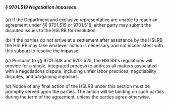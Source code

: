 ##### § 9701.519 Negotiation impasses. #####

(a) If the Department and exclusive representative are unable to reach an agreement under §§ 9701.515 or 9701.518, either party may submit the disputed issues to the HSLRB for resolution.

(b) If the parties do not arrive at a settlement after assistance by the HSLRB, the HSLRB may take whatever action is necessary and not inconsistent with this subpart to resolve the impasse.

(c) Pursuant to §§ 9701.508 and 9701.525, the HSLRB's regulations will provide for a single, integrated process to address all matters associated with a negotiations dispute, including unfair labor practices, negotiability disputes, and bargaining impasses.

(d) Notice of any final action of the HSLRB under this section must be promptly served upon the parties. The action will be binding on such parties during the term of the agreement, unless the parties agree otherwise.